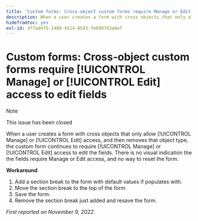 ```yaml
---
title: 'Custom forms: Cross-object custom forms require Manage or Edit access to edit fields'
description: When a user creates a form with cross objects that only allow Manage or Edit access, and then removes that object type, the custom form continues to require Manage or Edit access to edit the fields. There is no visual indication the the fields require Manage or Edit access, and no way to reset the form.
hidefromtoc: yes
exl-id: 3f7ad4f5-1480-4514-8543-7e699743a8ef
---
```

# Custom forms: Cross-object custom forms require [!UICONTROL Manage] or [!UICONTROL Edit] access to edit fields

>[!NOTE]
>
>This issue has been closed

When a user creates a form with cross objects that only allow [!UICONTROL Manage] or [!UICONTROL Edit] access, and then removes that object type, the custom form continues to require [!UICONTROL Manage] or [!UICONTROL Edit] access to edit the fields. There is no visual indication the the fields require Manage or Edit access, and no way to reset the form.

**Workaround**

1. Add a section break to the form with default values if populates with.
2. Move the section break to the top of the form.
3. Save the form.
4. Remove the section break just added and resave the form.

_First reported on November 9, 2022._
